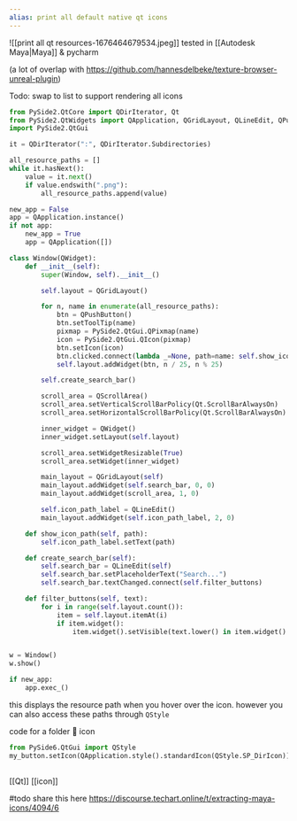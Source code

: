 ```yaml
---
alias: print all default native qt icons
---
```


![[print all qt resources-1676464679534.jpeg]]
tested in [[Autodesk Maya|Maya]] & pycharm

(a lot of overlap with https://github.com/hannesdelbeke/texture-browser-unreal-plugin)

Todo: swap to list to support rendering all icons
```python
from PySide2.QtCore import QDirIterator, Qt
from PySide2.QtWidgets import QApplication, QGridLayout, QLineEdit, QPushButton, QScrollArea, QWidget
import PySide2.QtGui

it = QDirIterator(":", QDirIterator.Subdirectories)

all_resource_paths = []
while it.hasNext():
    value = it.next()
    if value.endswith(".png"):
        all_resource_paths.append(value)

new_app = False
app = QApplication.instance()
if not app:
    new_app = True
    app = QApplication([])

class Window(QWidget):
    def __init__(self):
        super(Window, self).__init__()

        self.layout = QGridLayout()

        for n, name in enumerate(all_resource_paths):
            btn = QPushButton()
            btn.setToolTip(name)
            pixmap = PySide2.QtGui.QPixmap(name)
            icon = PySide2.QtGui.QIcon(pixmap)
            btn.setIcon(icon)
            btn.clicked.connect(lambda _=None, path=name: self.show_icon_path(path))
            self.layout.addWidget(btn, n / 25, n % 25)

        self.create_search_bar()

        scroll_area = QScrollArea()
        scroll_area.setVerticalScrollBarPolicy(Qt.ScrollBarAlwaysOn)
        scroll_area.setHorizontalScrollBarPolicy(Qt.ScrollBarAlwaysOn)

        inner_widget = QWidget()
        inner_widget.setLayout(self.layout)

        scroll_area.setWidgetResizable(True)
        scroll_area.setWidget(inner_widget)

        main_layout = QGridLayout(self)
        main_layout.addWidget(self.search_bar, 0, 0)
        main_layout.addWidget(scroll_area, 1, 0)

        self.icon_path_label = QLineEdit()
        main_layout.addWidget(self.icon_path_label, 2, 0)

    def show_icon_path(self, path):
        self.icon_path_label.setText(path)

    def create_search_bar(self):
        self.search_bar = QLineEdit(self)
        self.search_bar.setPlaceholderText("Search...")
        self.search_bar.textChanged.connect(self.filter_buttons)

    def filter_buttons(self, text):
        for i in range(self.layout.count()):
            item = self.layout.itemAt(i)
            if item.widget():
                item.widget().setVisible(text.lower() in item.widget().toolTip().lower())


w = Window()
w.show()

if new_app:
    app.exec_()
```

this displays the resource path when you hover over the icon.
however you can also access these paths through `QStyle` 

code for a folder 📁 icon
```python  
from PySide6.QtGui import QStyle
my_button.setIcon(QApplication.style().standardIcon(QStyle.SP_DirIcon))
        
```
[[Qt]]
[[icon]]

#todo share this here https://discourse.techart.online/t/extracting-maya-icons/4094/6